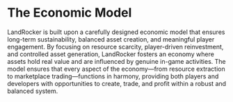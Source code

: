 # The Economic Model

LandRocker is built upon a carefully designed economic model that ensures long-term sustainability, balanced asset creation, and meaningful player engagement. By focusing on resource scarcity, player-driven reinvestment, and controlled asset generation, LandRocker fosters an economy where assets hold real value and are influenced by genuine in-game activities. The model ensures that every aspect of the economy—from resource extraction to marketplace trading—functions in harmony, providing both players and developers with opportunities to create, trade, and profit within a robust and balanced system.
